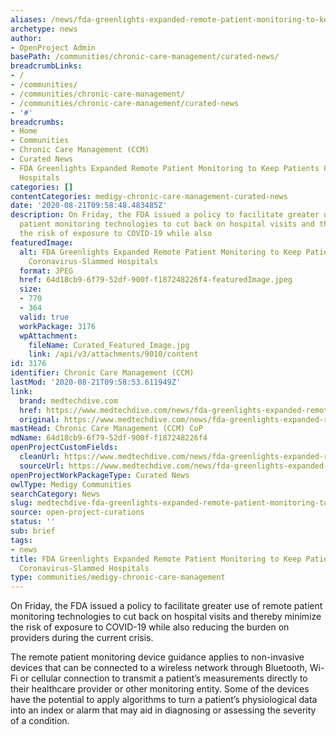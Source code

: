 ```yaml
---
aliases: /news/fda-greenlights-expanded-remote-patient-monitoring-to-keep-patients-out-of-coronavirus-slammed-hospitals
archetype: news
author:
- OpenProject Admin
basePath: /communities/chronic-care-management/curated-news/
breadcrumbLinks:
- /
- /communities/
- /communities/chronic-care-management/
- /communities/chronic-care-management/curated-news
- '#'
breadcrumbs:
- Home
- Communities
- Chronic Care Management (CCM)
- Curated News
- FDA Greenlights Expanded Remote Patient Monitoring to Keep Patients Out of Coronavirus-Slammed
  Hospitals
categories: []
contentCategories: medigy-chronic-care-management-curated-news
date: '2020-08-21T09:58:48.483485Z'
description: On Friday, the FDA issued a policy to facilitate greater use of remote
  patient monitoring technologies to cut back on hospital visits and thereby minimize
  the risk of exposure to COVID-19 while also
featuredImage:
  alt: FDA Greenlights Expanded Remote Patient Monitoring to Keep Patients Out of
    Coronavirus-Slammed Hospitals
  format: JPEG
  href: 64d18cb9-6f79-52df-900f-f187248226f4-featuredImage.jpeg
  size:
  - 770
  - 364
  valid: true
  workPackage: 3176
  wpAttachment:
    fileName: Curated_Featured_Image.jpg
    link: /api/v3/attachments/9010/content
id: 3176
identifier: Chronic Care Management (CCM)
lastMod: '2020-08-21T09:58:53.611949Z'
link:
  brand: medtechdive.com
  href: https://www.medtechdive.com/news/fda-greenlights-expanded-remote-patient-monitoring-to-keep-patients-out-of/574623/
  original: https://www.medtechdive.com/news/fda-greenlights-expanded-remote-patient-monitoring-to-keep-patients-out-of/574623/
mastHead: Chronic Care Management (CCM) CoP
mdName: 64d18cb9-6f79-52df-900f-f187248226f4
openProjectCustomFields:
  cleanUrl: https://www.medtechdive.com/news/fda-greenlights-expanded-remote-patient-monitoring-to-keep-patients-out-of/574623/
  sourceUrl: https://www.medtechdive.com/news/fda-greenlights-expanded-remote-patient-monitoring-to-keep-patients-out-of/574623/
openProjectWorkPackageType: Curated News
owlType: Medigy Communities
searchCategory: News
slug: medtechdive-fda-greenlights-expanded-remote-patient-monitoring-to-keep-patients-out-of-coronavirus-slammed-hospitals
source: open-project-curations
status: ''
sub: brief
tags:
- news
title: FDA Greenlights Expanded Remote Patient Monitoring to Keep Patients Out of
  Coronavirus-Slammed Hospitals
type: communities/medigy-chronic-care-management
---
```


On Friday, the FDA issued a policy to facilitate greater use of remote patient monitoring technologies to cut back on hospital visits and thereby minimize the risk of exposure to COVID-19 while also reducing the burden on providers during the current crisis.

The remote patient monitoring device guidance applies to non-invasive devices that can be connected to a wireless network through Bluetooth, Wi-Fi or cellular connection to transmit a patient’s measurements directly to their healthcare provider or other monitoring entity. Some of the devices have the potential to apply algorithms to turn a patient’s physiological data into an index or alarm that may aid in diagnosing or assessing the severity of a condition.​